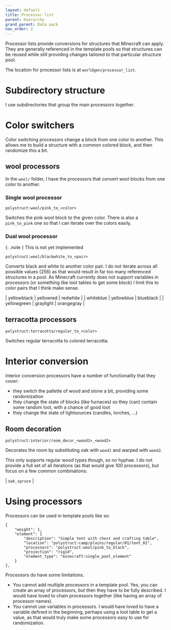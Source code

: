 ```yaml
---
layout: default
title: Processor list
parent: Hierarchy
grand_parent: Data pack
nav_order: 2
---
```


Processor lists provide conversions for structures that Minecraft can
apply. They are generally referenced in the template pools so that
structures can be reused while still providing changes tailored to
that particular structure pool.

The location for processor lists is at `worldgen/processor_list`.

# Subdirectory structure

I use subdirectories that group the main processors together.

# Color switchers

Color switching processors change a block from one color to another.
This allows me to build a structure with a common colored block, and
then randomize this a bit.

## wool processors

In the `wool/` folder, I have the processors that convert wool blocks
from one color to another.

### Single wool processor

```
polystruct:wool/pink_to_<color>
```

Switches the pink wool block to the given color. There is also a 
`pink_to_pink` one so that I can iterate over the colors easily.

### Dual wool processor

{: .note }
This is not yet implemented

```
polystruct:wool/blackwhite_to_<pair>
```

Converts black and white to another color pair. I do not iterate across
all possible values (256) as that would result in far too many referenced
structures in a pool. As Minecraft currently does not support variables
in processors (or something like loot tables to get some block) I limit
this to color pairs that I think make sense.

| yellowblack | yellowred | redwhite |
| whiteblue | yellowblue | blueblack |
| yellowgreen | graylight | orangegray |

## terracotta processors

```
polystruct:terracotta/regular_to_<color>
```

Switches regular terracotta to colored terracotta.

# Interior conversion

Interior conversion processors have a number of functionality
that they cover:

- they switch the pallette of wood and stone a bit, providing some
  randomization
- they change the state of blocks (like furnaces) so they (can)
  contain some random loot, with a chance of good loot
- they change the state of lightsources (candles, torches, ...)

## Room decoration

```
polystruct:interior/room_decor_<wood1>_<wood2>
```

Decorates the room by substituting oak with `wood1` and warped with `wood2`.

This only supports regular wood types though, so no hyphae. I do not provide
a full set of all iterations (as that would give 100 processors), but focus
on a few common combinations:

| `oak_spruce` |

# Using processors

Processors can be used in template pools like so:

```
{
    "weight": 1,
    "element": {
        "description": "Simple tent with chest and crafting table",
        "location": "polystruct:camp/plains/regular/01/tent_01",
        "processors": "polystruct:wool/pink_to_black",
        "projection": "rigid",
        "element_type": "minecraft:single_pool_element"
    }
},
```

Processors do have some limitations.

* You cannot add multiple processors in a template pool. Yes, you can create
  an array of processors, but then they have to be fully described. I would
  have loved to chain processors together (like having an array of processor
  names).
* You cannot use variables in processors. I would have loved to have a variable
  defined in the beginning, perhaps using a loot table to get a value, as that
  would truly make some processors easy to use for randomization.

